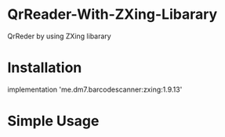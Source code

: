 # QrReader-With-ZXing-Libarary
QrReder by using  ZXing libarary 

# Installation
implementation 'me.dm7.barcodescanner:zxing:1.9.13'

# Simple Usage
<uses-permission android:name="android.permission.CAMERA" />

